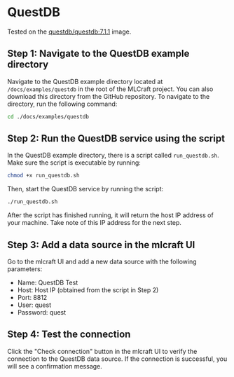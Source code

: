 # QuestDB

Tested on the [questdb/questdb:7.1.1](https://hub.docker.com/r/questdb/questdb) image.

## Step 1: Navigate to the QuestDB example directory

Navigate to the QuestDB example directory located at `/docs/examples/questdb` in the root of the MLCraft project. You can also download this directory from the GitHub repository. To navigate to the directory, run the following command:

```bash
cd ./docs/examples/questdb
```

## Step 2: Run the QuestDB service using the script

In the QuestDB example directory, there is a script called `run_questdb.sh`. Make sure the script is executable by running:

```bash
chmod +x run_questdb.sh
```

Then, start the QuestDB service by running the script:

```bash
./run_questdb.sh
```

After the script has finished running, it will return the host IP address of your machine. Take note of this IP address for the next step.

## Step 3: Add a data source in the mlcraft UI

Go to the mlcraft UI and add a new data source with the following parameters:

- Name: QuestDB Test
- Host: Host IP (obtained from the script in Step 2)
- Port: 8812
- User: quest
- Password: quest

## Step 4: Test the connection

Click the "Check connection" button in the mlcraft UI to verify the connection to the QuestDB data source. If the connection is successful, you will see a confirmation message.
